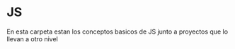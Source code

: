 # JS

En esta carpeta estan los conceptos basicos de JS junto a proyectos que lo llevan a otro nivel